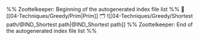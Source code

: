 %% Zoottelkeeper: Beginning of the autogenerated index file list  %%
📄 [[04-Techniques/Greedy/Prim|Prim]]
🗂️ ![[04-Techniques/Greedy/Shortest path/@IND_Shortest path|@IND_Shortest path]]
%% Zoottelkeeper: End of the autogenerated index file list  %%
